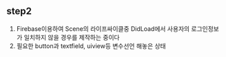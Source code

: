 ## step2
1. Firebase이용하여 Scene의 라이프싸이클중 DidLoad에서 사용자의 로그인정보가 일치하지 않을 경우를 제작하는 중이다
2. 필요한 button과 textfield, uiview등 변수선언 해놓은 상태
